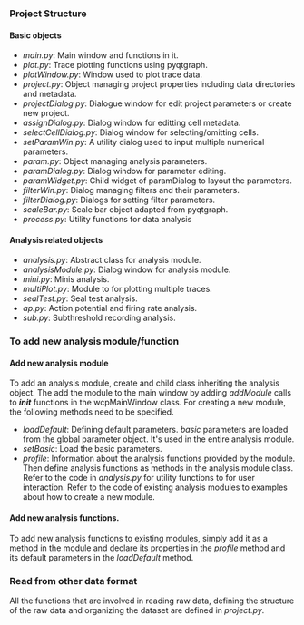### Project Structure
#### Basic objects
*	*main.py*: Main window and functions in it.
*	*plot.py*: Trace plotting functions using pyqtgraph.
*	*plotWindow.py*: Window used to plot trace data.
*	*project.py*: Object managing project properties including data directories
	and metadata.
*	*projectDialog.py*: Dialogue window for edit project parameters or create new 
	project.
*	*assignDialog.py*: Dialog window for editting cell metadata.
*	*selectCellDialog.py*: Dialog window for selecting/omitting cells.
*	*setParamWin.py*: A utility dialog used to input multiple numerical parameters.
*	*param.py*: Object managing analysis parameters.
*	*paramDialog.py*: Dialog window for parameter editing.
*	*paramWidget.py*: Child widget of paramDialog to layout the parameters.
*	*filterWin.py*: Dialog managing filters and their parameters.
*	*filterDialog.py*: Dialogs for setting filter parameters.
*	*scaleBar.py*: Scale bar object adapted from pyqtgraph.
*	*process.py*: Utility functions for data analysis
#### Analysis related objects
*	*analysis.py*: Abstract class for analysis module.
*	*analysisModule.py*: Dialog window for analysis module.
*	*mini.py*: Minis analysis.
*	*multiPlot.py*: Module to for plotting multiple traces.
*	*sealTest.py*: Seal test analysis.
*	*ap.py*: Action potential and firing rate analysis.
*	*sub.py*: Subthreshold recording analysis.

### To add new analysis module/function
#### Add new analysis module
To add an analysis module, create and child class inheriting the analysis object.
The add the module to the main window by adding *addModule* calls to *__init__* 
functions in the wcpMainWindow class. For creating a new module, the following
methods need to be specified.
*	*loadDefault*: Defining default parameters. *basic* parameters are loaded from
	the global parameter object. It's used in the entire analysis module.
*	*setBasic*: Load the basic parameters.
*	*profile*: Information about the analysis functions provided by the module.
Then define analysis functions as methods in the analysis module class.
Refer to the code in *analysis.py* for utility functions to for user interaction.
Refer to the code of existing analysis modules to examples about how to create
a new module.
#### Add new analysis functions.
To add new analysis functions to existing modules, simply add it as a method in
the module and declare its properties in the *profile* method and its default
parameters in the *loadDefault* method.

### Read from other data format
All the functions that are involved in reading raw data, defining the structure
of the raw data and organizing the dataset are defined in *project.py*. 
